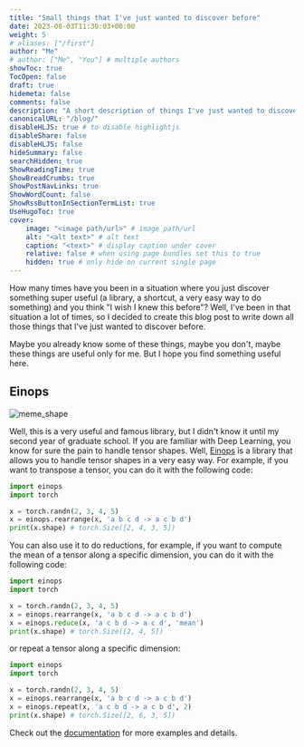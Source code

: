 ```yaml
---
title: "Small things that I've just wanted to discover before"
date: 2023-08-03T11:30:03+00:00
weight: 5
# aliases: ["/first"]
author: "Me"
# author: ["Me", "You"] # multiple authors
showToc: true
TocOpen: false
draft: true
hidemeta: false
comments: false
description: "A short description of things I've just wanted to discover before"
canonicalURL: "/blog/"
disableHLJS: true # to disable highlightjs
disableShare: false
disableHLJS: false
hideSummary: false
searchHidden: true
ShowReadingTime: true
ShowBreadCrumbs: true
ShowPostNavLinks: true
ShowWordCount: false
ShowRssButtonInSectionTermList: true
UseHugoToc: true
cover:
    image: "<image path/url>" # image path/url
    alt: "<alt text>" # alt text
    caption: "<text>" # display caption under cover
    relative: false # when using page bundles set this to true
    hidden: true # only hide on current single page
---
```


How many times have you been in a situation where you just discover something super useful (a library, a shortcut, a very easy way to do something) and you think "I wish I knew this before"? Well, I've been in that situation a lot of times, so I decided to create this blog post to write down all those things that I've just wanted to discover before.

Maybe you already know some of these things, maybe you don't, maybe these things are useful only for me. But I hope you find something useful here.

## Einops
![meme_shape](/blog/images/meme_shape.jpg)

Well, this is a very useful and famous library, but I didn't know it until my second year of graduate school. If you are familiar with Deep Learning, you know for sure the pain to handle tensor shapes. Well, [Einops](https://einops.rocks/ ) is a library that allows you to handle tensor shapes in a very easy way. For example, if you want to transpose a tensor, you can do it with the following code:

```python
import einops
import torch

x = torch.randn(2, 3, 4, 5)
x = einops.rearrange(x, 'a b c d -> a c b d')
print(x.shape) # torch.Size([2, 4, 3, 5])
```
You can also use it to do reductions, for example, if you want to compute the mean of a tensor along a specific dimension, you can do it with the following code:

```python
import einops
import torch

x = torch.randn(2, 3, 4, 5)
x = einops.rearrange(x, 'a b c d -> a c b d')
x = einops.reduce(x, 'a c b d -> a c d', 'mean')
print(x.shape) # torch.Size([2, 4, 5])
```
or repeat a tensor along a specific dimension:

```python
import einops
import torch

x = torch.randn(2, 3, 4, 5)
x = einops.rearrange(x, 'a b c d -> a c b d')
x = einops.repeat(x, 'a c b d -> a c b d', 2)
print(x.shape) # torch.Size([2, 6, 3, 5])
```

Check out the [documentation](https://einops.rocks/ ) for more examples and details.